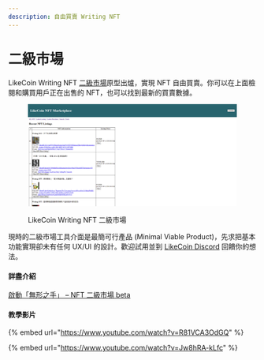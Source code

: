 ```yaml
---
description: 自由買賣 Writing NFT
---
```


# 二級市場

LikeCoin Writing NFT [二級市場](https://likecoin.github.io/likecoin-nft-marketplace/)原型出爐，實現 NFT 自由買賣。你可以在上面檢閱和購買用戶正在出售的 NFT，也可以找到最新的買賣數據。&#x20;

<figure><img src="../../../.gitbook/assets/LikeCoin NFT Marketplace.png" alt=""><figcaption><p>LikeCoin Writing NFT 二級市場</p></figcaption></figure>

現時的二級市場工具介面是最簡可行產品 (Minimal Viable Product)，先求把基本功能實現卻未有任何 UX/UI 的設計。歡迎試用並到 [LikeCoin Discord](https://discord.gg/likecoin) 回饋你的想法。

#### 詳盡介紹

[啟動「無形之手」 – NFT 二級市場 beta](https://blog.like.co/zh/%E5%95%9F%E5%8B%95%E3%80%8C%E7%84%A1%E5%BD%A2%E4%B9%8B%E6%89%8B%E3%80%8D-nft-%E4%BA%8C%E7%B4%9A%E5%B8%82%E5%A0%B4-beta/)

#### 教學影片

{% embed url="https://www.youtube.com/watch?v=R81VCA3OdGQ" %}

{% embed url="https://www.youtube.com/watch?v=Jw8hRA-kLfc" %}
